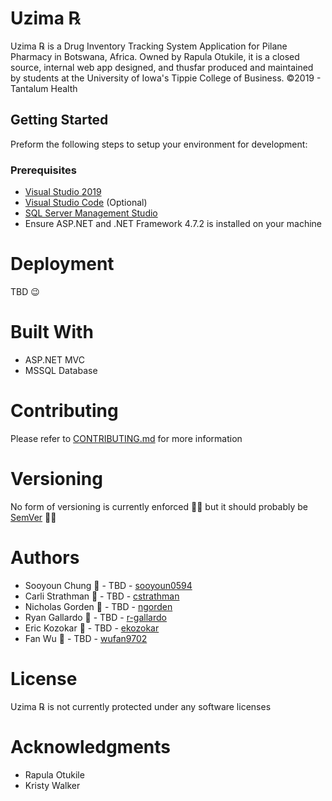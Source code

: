 # Uzima ℞
Uzima ℞ is a Drug Inventory Tracking System Application for Pilane Pharmacy in Botswana, Africa. Owned by Rapula Otukile, it is a closed source, internal web app designed, and thusfar produced and maintained by students at the University of Iowa's Tippie College of Business. 
©2019 - Tantalum Health

## Getting Started
Preform the following steps to setup your environment for development:

### Prerequisites
* [Visual Studio 2019](https://visualstudio.com)
* [Visual Studio Code](https://code.visualstudio.com) (Optional)
* [SQL Server Management Studio](https://docs.microsoft.com/en-us/sql/ssms/download-sql-server-management-studio-ssms?view=sql-server-2017)
* Ensure ASP.NET and .NET Framework 4.7.2 is installed on your machine

# Deployment 
TBD :wink:

# Built With
* ASP.NET MVC
* MSSQL Database

# Contributing 
Please refer to [CONTRIBUTING.md](CONTRIBUTING.md) for more information

# Versioning
No form of versioning is currently enforced :woman_shrugging: but it should probably be [SemVer](http://semver.org) :man_shrugging:

# Authors
* Sooyoun Chung :construction_worker: - TBD - [sooyoun0594](https://github.com/sooyoun0594)
* Carli Strathman :construction_worker: - TBD - [cstrathman](https://github.com/cstrathman)
* Nicholas Gorden :construction_worker: - TBD - [ngorden](https://github.com/ngorden)
* Ryan Gallardo :construction_worker: - TBD - [r-gallardo](https://github.com/r-gallado)
* Eric Kozokar :construction_worker: - TBD - [ekozokar](https://github.com/ekozokar)
* Fan Wu :construction_worker: - TBD - [wufan9702](https://github.com/wufan9702)

# License 
Uzima ℞ is not currently protected under any software licenses

# Acknowledgments
* Rapula Otukile
* Kristy Walker
